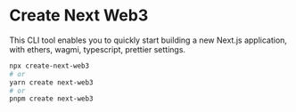 # Create Next Web3

This CLI tool enables you to quickly start building a new Next.js application, with ethers, wagmi, typescript,  prettier settings.

```bash
npx create-next-web3
# or
yarn create next-web3
# or
pnpm create next-web3
```

